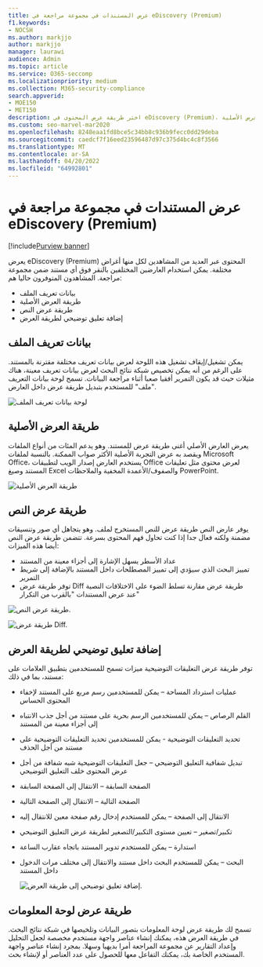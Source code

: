 ```yaml
---
title: عرض المستندات في مجموعة مراجعة في eDiscovery (Premium)
f1.keywords:
- NOCSH
ms.author: markjjo
author: markjjo
manager: laurawi
audience: Admin
ms.topic: article
ms.service: O365-seccomp
ms.localizationpriority: medium
ms.collection: M365-security-compliance
search.appverid:
- MOE150
- MET150
description: اختر طريقة عرض المحتوى في eDiscovery (Premium)، مثل النص أو التعليق التوضيحي أو المحول أو طريقة العرض الأصلية.
ms.custom: seo-marvel-mar2020
ms.openlocfilehash: 8248eaa1fd8bce5c34bb8c936b9fecc0dd29deba
ms.sourcegitcommit: caedcf7f16eed23596487d97c375d4bc4c8f3566
ms.translationtype: MT
ms.contentlocale: ar-SA
ms.lasthandoff: 04/20/2022
ms.locfileid: "64992801"
---
```

# <a name="view-documents-in-a-review-set-in-ediscovery-premium"></a>عرض المستندات في مجموعة مراجعة في eDiscovery (Premium)

[!include[Purview banner](../includes/purview-rebrand-banner.md)]

يعرض eDiscovery (Premium) المحتوى عبر العديد من المشاهدين لكل منها أغراض مختلفة. يمكن استخدام العارضين المختلفين بالنقر فوق أي مستند ضمن مجموعة مراجعة. المشاهدون المتوفرون حاليا هم:

- بيانات تعريف الملف
- طريقة العرض الأصلية
- طريقة عرض النص
- إضافة تعليق توضيحي لطريقة العرض

## <a name="file-metadata"></a>بيانات تعريف الملف

يمكن تشغيل/إيقاف تشغيل هذه اللوحة لعرض بيانات تعريف مختلفة مقترنة بالمستند. على الرغم من أنه يمكن تخصيص شبكة نتائج البحث لعرض بيانات تعريف معينة، هناك مثيلات حيث قد يكون التمرير أفقيا صعبا أثناء مراجعة البيانات. تسمح لوحة بيانات التعريف "ملف" للمستخدم بتبديل طريقة عرض داخل العارض.

![لوحة بيانات تعريف الملف
](../media/Reviewimage2.png)

## <a name="native-view"></a>طريقة العرض الأصلية

يعرض العارض الأصلي أغنى طريقة عرض للمستند. وهو يدعم المئات من أنواع الملفات ويقصد به عرض التجربة الأصلية الأكثر صواب الممكنة. بالنسبة لملفات Microsoft Office، يستخدم العارض إصدار الويب لتطبيقات Office لعرض محتوى مثل تعليقات المستند وصيغ Excel والصفوف/الأعمدة المخفية والملاحظات PowerPoint.

![طريقة العرض الأصلية
](../media/Reviewimage3.png)

## <a name="text-view"></a>طريقة عرض النص

يوفر عارض النص طريقة عرض للنص المستخرج لملف. وهو يتجاهل أي صور وتنسيقات مضمنة ولكنه فعال جدا إذا كنت تحاول فهم المحتوى بسرعة. تتضمن طريقة عرض النص أيضا هذه الميزات:

- عداد الأسطر يسهل الإشارة إلى أجزاء معينة من المستند
- تمييز البحث الذي سيؤدي إلى تمييز المصطلحات داخل المستند بالإضافة إلى شريط التمرير
- توفر طريقة عرض Diff طريقة عرض مقارنة تسلط الضوء على الاختلافات النصية عند عرض المستندات "بالقرب من التكرار"

![طريقة عرض النص.](../media/Reviewimage4.png)

![طريقة عرض Diff.](../media/Reviewimage5.png)

## <a name="annotate-view"></a>إضافة تعليق توضيحي لطريقة العرض

توفر طريقة عرض التعليقات التوضيحية ميزات تسمح للمستخدمين بتطبيق العلامات على مستند، بما في ذلك:

- عمليات استرداد المساحة – يمكن للمستخدمين رسم مربع على المستند لإخفاء المحتوى الحساس
- القلم الرصاص – يمكن للمستخدمين الرسم بحرية على مستند من أجل جذب الانتباه إلى أجزاء معينة من المستند
- تحديد التعليقات التوضيحية - يمكن للمستخدمين تحديد التعليقات التوضيحية على مستند من أجل الحذف
- تبديل شفافية التعليق التوضيحي – جعل التعليقات التوضيحية شبه شفافة من أجل عرض المحتوى خلف التعليق التوضيحي
- الصفحة السابقة – الانتقال إلى الصفحة السابقة
- الصفحة التالية – الانتقال إلى الصفحة التالية
- الانتقال إلى الصفحة – يمكن للمستخدم إدخال رقم صفحة معين للانتقال إليه
- تكبير/تصغير – تعيين مستوى التكبير/التصغير لطريقة عرض التعليق التوضيحي
- استدارة – يمكن للمستخدم تدوير المستند باتجاه عقارب الساعة
- البحث – يمكن للمستخدم البحث داخل مستند والانتقال إلى مختلف مرات الدخول داخل المستند

  ![إضافة تعليق توضيحي إلى طريقة العرض.](../media/Reviewimage1.png)

## <a name="dashboard-view"></a>طريقة عرض لوحة المعلومات

تسمح لك طريقة عرض لوحة المعلومات بتصور البيانات وتلخيصها في شبكة نتائج البحث. في طريقة العرض هذه، يمكنك إنشاء عناصر واجهة مستخدم مخصصة لجعل التحليل وإعداد التقارير عن مجموعة المراجعة أمرا بديهيا وسهلا. بمجرد إنشاء عناصر واجهة المستخدم الخاصة بك، يمكنك التفاعل معها للحصول على عدد العناصر أو لإنشاء بحث.
